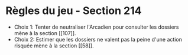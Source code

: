 # Règles du jeu - Section 214

- Choix 1: Tenter de neutraliser l'Arcadien pour consulter les dossiers mène à la section [[107]].
- Choix 2: Estimer que les dossiers ne valent pas la peine d'une action risquée mène à la section [[58]].